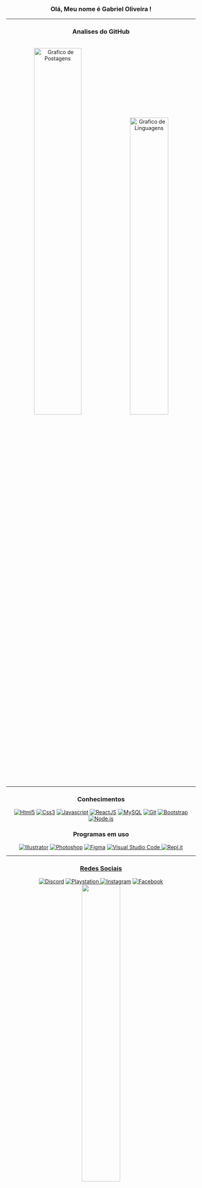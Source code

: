 <!-- Edição de Perfil INICIO -->

<h3 align="center">Olá, Meu nome é Gabriel Oliveira !</h3>
<hr>
<div align="center">
    <h3>Analises do GitHub</H3>
    <br>
    <img width="50%" src="https://github-readme-stats.vercel.app/api?username=Gabriel7818&show_icons=true&custom_title=Estatisticas do perfil&title_color=ffffff&bg_color=161B22&text_color=11bbb2&count_private=true&icon_color=ffffff&border_color=ffffff" alt="Grafico de Postagens"/>
    <img width="45%" src="https://github-readme-stats.vercel.app/api/top-langs/?username=Gabriel7818&layout=compact&title_color=ffffff&bg_color=161B22&text_color=11bbb2&count_private=true&icon_color=11bbb2&border_color=ffffff&show_icons=true&custom_title=Linguagens mais usadas" alt="Grafico de Linguagens"/>
    <hr>
<h3 align="center">Conhecimentos</h3>
    <div align="center">
<a href="https://pt.wikipedia.org/wiki/HTML5"> <img alt="Html5" src="https://img.shields.io/badge/html5-%23E34F26.svg?style=for-the-badge&logo=html5&logoColor=white"/></a>
<a href="https://pt.wikipedia.org/wiki/CSS3"> <img alt="Css3" src="https://img.shields.io/badge/css3-%231572B6.svg?style=for-the-badge&logo=css3&logoColor=white"/></a>
<a href="https://pt.wikipedia.org/wiki/JavaScript"> <img alt="Javascript" src="https://img.shields.io/badge/javascript-%23323330.svg?style=for-the-badge&logo=javascript&logoColor=%23F7DF1E"/></a>
<a href="https://pt.wikipedia.org/wiki/React_(JavaScript)"> <img alt="ReactJS" src="https://img.shields.io/badge/ReactJs-%2320232a.svg?style=for-the-badge&logo=react&logoColor=%2361DAFB"/></a>
<a href="https://pt.wikipedia.org/wiki/MySQL"> <img alt="MySQL" src="https://img.shields.io/badge/mysql-%2300f.svg?style=for-the-badge&logo=mysql&logoColor=white"/></a>
<a href="https://pt.wikipedia.org/wiki/Git"> <img alt="Git" src="https://img.shields.io/badge/git-%23F05033.svg?style=for-the-badge&logo=git&logoColor=white"/></a>
<a href="https://pt.wikipedia.org/wiki/Bootstrap_(framework_front-end)"> <img alt="Bootstrap" src="https://img.shields.io/badge/Bootstrap-563D7C?style=for-the-badge&logo=bootstrap&logoColor=white"/></a>
<a href="https://pt.wikipedia.org/wiki/Node.js"> <img alt="Node.js" src="https://img.shields.io/badge/Node.js-43853D?style=for-the-badge&logo=node.js&logoColor=white"/></a>
    </div>
    <h3 align="center">Programas em uso</h3>
    <div align="center">
<a href="https://pt.wikipedia.org/wiki/Adobe_Illustrator"> <img alt="Illustrator" src="https://img.shields.io/badge/illustrator-%23FF9A00.svg?style=for-the-badge&logo=adobe%20illustrator&logoColor=white"/></a>
<a href="https://pt.wikipedia.org/wiki/Adobe_Photoshop"> <img alt="Photoshop" src="https://img.shields.io/badge/photoshop-%2331A8FF.svg?style=for-the-badge&logo=adobe%20photoshop&logoColor=white"/></a>
<a href="https://pt.wikipedia.org/wiki/Figma"> <img alt="Figma" src="https://img.shields.io/badge/figma-%23F24E1E.svg?style=for-the-badge&logo=figma&logoColor=white"/></a>
<a href="https://pt.wikipedia.org/wiki/Visual_Studio_Code"> <img alt="Visual Studio Code" src="https://img.shields.io/badge/VsCode-0078d7.svg?style=for-the-badge&logo=visual-studio-code&logoColor=white"/>
<a href="https://en.wikipedia.org/wiki/Replit"> <img alt="Repl.it" src="https://camo.githubusercontent.com/aa7b2698a8a2901c8b6f9b1a0107045ff09d55d84bec961a19c2b70b7a421a81/68747470733a2f2f696d672e736869656c64732e696f2f62616467652f5265706c2e69742d2532333044313031452e7376673f7374796c653d666f722d7468652d6261646765266c6f676f3d5265706c6974266c6f676f436f6c6f723d7768697465"/>
    </div>
    <hr>
<h3 align="center">Redes Sociais</h3>
    <div align="center">
<a href="https://discord.gg/exX6rNenXq"> <img alt="Discord" src="https://img.shields.io/badge/Discord-%237289DA.svg?style=for-the-badge&logo=discord&logoColor=white"/></a>
<a href="https://mypst.com.br/rank/Gabrielzim_-/?game_id=NPWR07053_00#!jogos/NPWR07053_00"> <img alt="Playstation" src="https://img.shields.io/badge/Playstation-003791?style=for-the-badge&logo=playstation&logoColor=white"/>
</a>
<a href="#"> <img alt="Instagram" src="https://img.shields.io/badge/Instagram-E4405F?style=for-the-badge&logo=instagram&logoColor=white"/></a>
<a href="#"> <img alt="Facebook" src="https://img.shields.io/badge/Facebook-1877F2?style=for-the-badge&logo=facebook&logoColor=white"/></a>
    </div>
    <div align="center">
<img width="45%" src="https://discord.c99.nl/widget/theme-4/405853277046046720.png"/>
    </div>
    <br>
<p align="right"><img src="https://komarev.com/ghpvc/?username=Gabriel7818&style=flat-square" alt="Contador de Visitantes"/></p>
    

<!-- Edição de Perfil FIM -->
